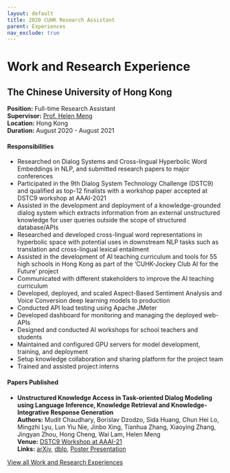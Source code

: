 ```yaml
---
layout: default
title: 2020 CUHK Research Assistant
parent: Experiences
nav_exclude: true
---
```

# Work and Research Experience

## The Chinese University of Hong Kong
**Position:** Full-time Research Assistant  
**Supervisor:** [Prof. Helen Meng](https://www.se.cuhk.edu.hk/people/academic-staff/prof-meng-mei-ling-helen/)  
**Location:** Hong Kong  
**Duration:** August 2020 - August 2021  

#### Responsibilities
*	Researched on Dialog Systems and Cross-lingual Hyperbolic Word Embeddings in NLP, and submitted research papers to major conferences
*	Participated in the 9th Dialog System Technology Challenge (DSTC9) and qualified as top-12 finalists with a workshop paper accepted at DSTC9 workshop at AAAI-2021
*   Assisted in the development and deployment of a knowledge-grounded dialog system which extracts information from an external unstructured knowledge for user queries outside the scope of structured database/APIs
*	Researched and developed cross-lingual word representations in hyperbolic space with potential uses in downstream NLP tasks such as translation and cross-lingual lexical entailment
*   Assisted in the development of AI teaching curriculum and tools for 55 high schools in Hong Kong as part of the ‘CUHK-Jockey Club AI for the Future’ project
*	Communicated with different stakeholders to improve the AI teaching curriculum
*	Developed, deployed, and scaled Aspect-Based Sentiment Analysis and Voice Conversion deep learning models to production
*	Conducted API load testing using Apache JMeter
*	Developed dashboard for monitoring and managing the deployed web-APIs
*	Designed and conducted AI workshops for school teachers and students
*	Maintained and configured GPU servers for model development, training, and deployment
*	Setup knowledge collaboration and sharing platform for the project team
*	Trained and assisted project interns

#### Papers Published
- __Unstructured Knowledge Access in Task-oriented Dialog Modeling using Language Inference, Knowledge Retrieval and Knowledge-Integrative Response Generation__  
__Authors:__ Mudit Chaudhary, Borislav Dzodzo, Sida Huang, Chun Hei Lo, Mingzhi Lyu, Lun Yiu Nie, Jinbo Xing, Tianhua Zhang, Xiaoying Zhang, Jingyan Zhou, Hong Cheng, Wai Lam, Helen Meng  
__Venue:__  [DSTC9 Workshop at AAAI-21](https://dstc9.dstc.community/aaai-21-workshop)  
__Links:__ [arXiv](https://arxiv.org/abs/2101.06066), [dblp](https://dblp.org/rec/journals/corr/abs-2101-06066), [Poster Presentation](/assets/documents/Poster_DSTC9_AAAI21.pdf)

[View all Work and Research Experiences](https://muditchaudhary.github.io/docs/experiences/)